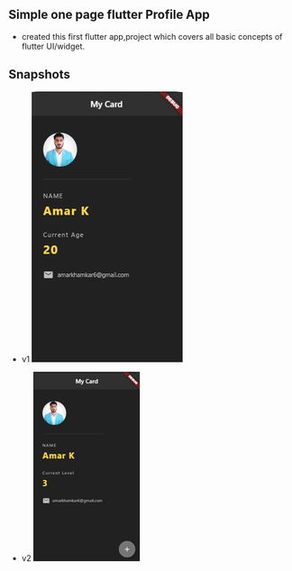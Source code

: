 ## Simple one page flutter Profile App
- created this first flutter app,project which covers all basic concepts of flutter UI/widget.

## Snapshots

- v1
![](./asset/ss.png)

- v2
![](./asset/ss1.png)
